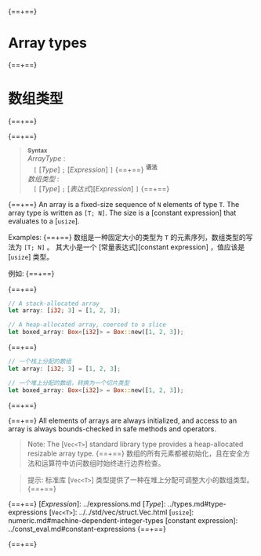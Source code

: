 {==+==}
# Array types
{==+==}
# 数组类型
{==+==}


{==+==}
> **<sup>Syntax</sup>**\
> _ArrayType_ :\
> &nbsp;&nbsp; `[` [_Type_] `;` [_Expression_] `]`
{==+==}
> **<sup>语法</sup>**\
> _数组类型_ :\
> &nbsp;&nbsp; `[` [_Type_] `;` [_表达式_][_Expression_] `]`
{==+==}


{==+==}
An array is a fixed-size sequence of `N` elements of type `T`. The array type
is written as `[T; N]`. The size is a [constant expression] that evaluates to a
[`usize`].

Examples:
{==+==}
数组是一种固定大小的类型为 `T` 的元素序列，数组类型的写法为 `[T; N]` 。
其大小是一个 [常量表达式][constant expression] ，值应该是 [`usize`] 类型。

例如:
{==+==}


{==+==}
```rust
// A stack-allocated array
let array: [i32; 3] = [1, 2, 3];

// A heap-allocated array, coerced to a slice
let boxed_array: Box<[i32]> = Box::new([1, 2, 3]);
```
{==+==}
```rust
// 一个栈上分配的数组
let array: [i32; 3] = [1, 2, 3];

// 一个堆上分配的数组，转换为一个切片类型
let boxed_array: Box<[i32]> = Box::new([1, 2, 3]);
```
{==+==}


{==+==}
All elements of arrays are always initialized, and access to an array is
always bounds-checked in safe methods and operators.

> Note: The [`Vec<T>`] standard library type provides a heap-allocated resizable
> array type.
{==+==}
数组的所有元素都被初始化，且在安全方法和运算符中访问数组时始终进行边界检查。

> 提示: 标准库 [`Vec<T>`] 类型提供了一种在堆上分配可调整大小的数组类型。
{==+==}


{==+==}
[_Expression_]: ../expressions.md
[_Type_]: ../types.md#type-expressions
[`Vec<T>`]: ../../std/vec/struct.Vec.html
[`usize`]: numeric.md#machine-dependent-integer-types
[constant expression]: ../const_eval.md#constant-expressions
{==+==}

{==+==}